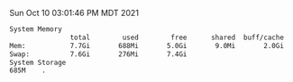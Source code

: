 Sun Oct 10 03:01:46 PM MDT 2021
```bash
System Memory
               total        used        free      shared  buff/cache   available
Mem:           7.7Gi       688Mi       5.0Gi       9.0Mi       2.0Gi       6.7Gi
Swap:          7.6Gi       276Mi       7.4Gi
System Storage
685M	.
```
```bash
